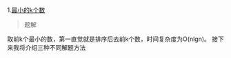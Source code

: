 1.[最小的k个数](https://leetcode-cn.com/problems/zui-xiao-de-kge-shu-lcof/)  

>题解 

取前k个最小的数，第一直觉就是排序后去前k个数，时间复杂度为O(nlgn)。
接下来我将介绍三种不同解题方法